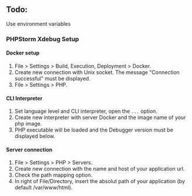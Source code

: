 ## Todo:
Use environment variables

### PHPStorm Xdebug Setup
#### Docker setup
1. File > Settings > Build, Execution, Deployment > Docker.
2. Create new connection with Unix socket. The message "Connection successful" must be displayed.
3. File > Settings > PHP.

#### CLI Interpreter
1. Set language level and CLI interpreter, open the `...` option.
2. Create new interpreter with server Docker and the image name of your php image.
3. PHP executable will be loaded and the Debugger version must be displayed below.

#### Server connection
1. File > Settings > PHP > Servers.
2. Create new connection with the name and host of your application url.
3. Check the path mapping option.
4. In right of File/Directory, insert the absolut path of your application (by default /var/www/html).